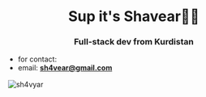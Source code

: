 <h1 align="center">Sup it's Shavear👨‍💻</h1>
<h3 align="center">Full-stack dev from Kurdistan</h3>

- for contact:
- email: **sh4vear@gmail.com**

<p>&nbsp;<img align="center" src="https://github-readme-stats.vercel.app/api?username=sh4vyar&show_icons=true&locale=en" alt="sh4vyar" /></p>

